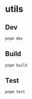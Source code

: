 # utils

## Dev

```bash
pnpm dev
```

## Build

```bash
pnpm build
```

## Test

```bash
pnpm test
```
